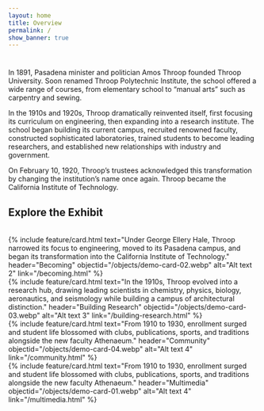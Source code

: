 ```yaml
---
layout: home
title: Overview
permalink: /
show_banner: true
---
```

<div class="body-container overview">

<h1 id="page-menu-label" class="section-title"></h1>

<p>In 1891, Pasadena minister and politician Amos Throop founded Throop University. Soon renamed Throop Polytechnic Institute, the school offered a wide range of courses, from elementary school to “manual arts” such as carpentry and sewing.</p>

<p>In the 1910s and 1920s, Throop dramatically reinvented itself, first focusing its curriculum on engineering, then expanding into a research institute. The school began building its current campus, recruited renowned faculty, constructed sophisticated laboratories, trained students to become leading researchers, and established new relationships with industry and government.</p>

<p>On February 10, 1920, Throop’s trustees acknowledged this transformation by changing the institution’s name once again. Throop became the California Institute of Technology. </p>

</div>

## Explore the Exhibit

<br>

<div class="container">
  <div class="row row-cols-1 row-cols-sm-2 row-cols-md-4 g-4 justify-content-center">
    <div class="col card-becoming"> 
      {% include feature/card.html text="Under George Ellery Hale, Throop narrowed its focus to engineering, moved to its Pasadena campus, and began its transformation into the California Institute of Technology." header="Becoming" objectid="/objects/demo-card-02.webp" alt="Alt text 2" link="/becoming.html" %}
    </div>
    <div class="col card-building-research">
      {% include feature/card.html text="In the 1910s, Throop evolved into a research hub, drawing leading scientists in chemistry, physics, biology, aeronautics, and seismology while building a campus of architectural distinction." header="Building Research" objectid="/objects/demo-card-03.webp" alt="Alt text 3" link="/building-research.html" %}
    </div>
    <div class="col card-community">
      {% include feature/card.html text="From 1910 to 1930, enrollment surged and student life blossomed with clubs, publications, sports, and traditions alongside the new faculty Athenaeum." header="Community" objectid="/objects/demo-card-04.webp" alt="Alt text 4" link="/community.html" %}
    </div>
    <div class="col card-multimedia">
      {% include feature/card.html text="From 1910 to 1930, enrollment surged and student life blossomed with clubs, publications, sports, and traditions alongside the new faculty Athenaeum." header="Multimedia" objectid="/objects/demo-card-01.webp" alt="Alt text 4" link="/multimedia.html" %}
    </div>
  </div>
</div>

<br>

